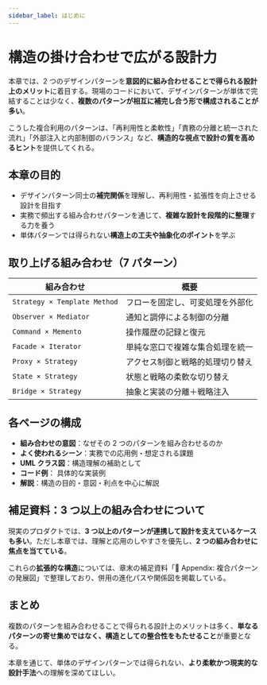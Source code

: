 ```yaml
---
sidebar_label: はじめに
---
```


# 構造の掛け合わせで広がる設計力

本章では、2 つのデザインパターンを**意図的に組み合わせることで得られる設計上のメリット**に着目する。現場のコードにおいて、デザインパターンが単体で完結することは少なく、**複数のパターンが相互に補完し合う形で構成されることが多い**。

こうした複合利用のパターンは、「再利用性と柔軟性」「責務の分離と統一された流れ」「外部注入と内部制御のバランス」など、**構造的な視点で設計の質を高めるヒント**を提供してくれる。

## 本章の目的

- デザインパターン同士の**補完関係**を理解し、再利用性・拡張性を向上させる設計を目指す
- 実務で頻出する組み合わせパターンを通じて、**複雑な設計を段階的に整理**する力を養う
- 単体パターンでは得られない**構造上の工夫や抽象化のポイント**を学ぶ

## 取り上げる組み合わせ（7 パターン）

| 組み合わせ                   | 概要                             |
| ---------------------------- | -------------------------------- |
| `Strategy × Template Method` | フローを固定し、可変処理を外部化 |
| `Observer × Mediator`        | 通知と調停による制御の分離       |
| `Command × Memento`          | 操作履歴の記録と復元             |
| `Facade × Iterator`          | 単純な窓口で複雑な集合処理を統一 |
| `Proxy × Strategy`           | アクセス制御と戦略的処理切り替え |
| `State × Strategy`           | 状態と戦略の柔軟な切り替え       |
| `Bridge × Strategy`          | 抽象と実装の分離＋戦略注入       |

## 各ページの構成

- **組み合わせの意図**：なぜその 2 つのパターンを組み合わせるのか
- **よく使われるシーン**：実務での応用例・想定される課題
- **UML クラス図**：構造理解の補助として
- **コード例**： 具体的な実装例
- **解説**：構造の目的・意図・利点を中心に解説

## 補足資料：3 つ以上の組み合わせについて

現実のプロダクトでは、**3 つ以上のパターンが連携して設計を支えているケースも多い**。ただし本章では、理解と応用のしやすさを優先し、**2 つの組み合わせに焦点を当てている**。

これらの**拡張的な構造**については、章末の補足資料「📎 Appendix: 複合パターンの発展図」で整理しており、併用の進化パスや関係図を掲載している。

## まとめ

複数のパターンを組み合わせることで得られる設計上のメリットは多く、**単なるパターンの寄せ集めではなく、構造としての整合性をもたせること**が重要となる。

本章を通じて、単体のデザインパターンでは得られない、**より柔軟かつ現実的な設計手法**への理解を深めてほしい。
